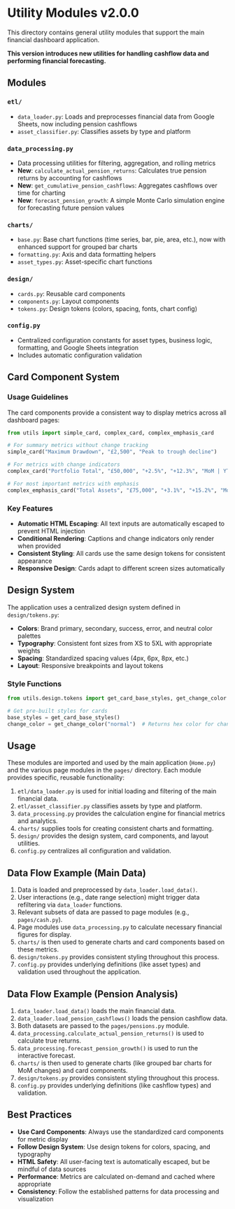 # Utility Modules v2.0.0

This directory contains general utility modules that support the main financial dashboard application.

**This version introduces new utilities for handling cashflow data and performing financial forecasting.**

## Modules

### `etl/`
- `data_loader.py`: Loads and preprocesses financial data from Google Sheets, now including pension cashflows
- `asset_classifier.py`: Classifies assets by type and platform

### `data_processing.py`
- Data processing utilities for filtering, aggregation, and rolling metrics
- **New**: `calculate_actual_pension_returns`: Calculates true pension returns by accounting for cashflows
- **New**: `get_cumulative_pension_cashflows`: Aggregates cashflows over time for charting
- **New**: `forecast_pension_growth`: A simple Monte Carlo simulation engine for forecasting future pension values

### `charts/`
- `base.py`: Base chart functions (time series, bar, pie, area, etc.), now with enhanced support for grouped bar charts
- `formatting.py`: Axis and data formatting helpers
- `asset_types.py`: Asset-specific chart functions

### `design/`
- `cards.py`: Reusable card components
- `components.py`: Layout components
- `tokens.py`: Design tokens (colors, spacing, fonts, chart config)

### `config.py`
- Centralized configuration constants for asset types, business logic, formatting, and Google Sheets integration
- Includes automatic configuration validation

## Card Component System

### Usage Guidelines

The card components provide a consistent way to display metrics across all dashboard pages:

```python
from utils import simple_card, complex_card, complex_emphasis_card

# For summary metrics without change tracking
simple_card("Maximum Drawdown", "£2,500", "Peak to trough decline")

# For metrics with change indicators
complex_card("Portfolio Total", "£50,000", "+2.5%", "+12.3%", "MoM | YTD")

# For most important metrics with emphasis
complex_emphasis_card("Total Assets", "£75,000", "+3.1%", "+15.2%", "MoM | YTD")
```

### Key Features

- **Automatic HTML Escaping**: All text inputs are automatically escaped to prevent HTML injection
- **Conditional Rendering**: Captions and change indicators only render when provided
- **Consistent Styling**: All cards use the same design tokens for consistent appearance
- **Responsive Design**: Cards adapt to different screen sizes automatically

## Design System

The application uses a centralized design system defined in `design/tokens.py`:

- **Colors**: Brand primary, secondary, success, error, and neutral color palettes
- **Typography**: Consistent font sizes from XS to 5XL with appropriate weights
- **Spacing**: Standardized spacing values (4px, 6px, 8px, etc.)
- **Layout**: Responsive breakpoints and layout tokens

### Style Functions

```python
from utils.design.tokens import get_card_base_styles, get_change_color

# Get pre-built styles for cards
base_styles = get_card_base_styles()
change_color = get_change_color("normal")  # Returns hex color for change indicators
```

## Usage

These modules are imported and used by the main application (`Home.py`) and the various page modules in the `pages/` directory. Each module provides specific, reusable functionality:

1. `etl/data_loader.py` is used for initial loading and filtering of the main financial data.
2. `etl/asset_classifier.py` classifies assets by type and platform.
3. `data_processing.py` provides the calculation engine for financial metrics and analytics.
4. `charts/` supplies tools for creating consistent charts and formatting.
5. `design/` provides the design system, card components, and layout utilities.
6. `config.py` centralizes all configuration and validation.

## Data Flow Example (Main Data)

1. Data is loaded and preprocessed by `data_loader.load_data()`.
2. User interactions (e.g., date range selection) might trigger data refiltering via `data_loader` functions.
3. Relevant subsets of data are passed to page modules (e.g., `pages/cash.py`).
4. Page modules use `data_processing.py` to calculate necessary financial figures for display.
5. `charts/` is then used to generate charts and card components based on these metrics.
6. `design/tokens.py` provides consistent styling throughout this process.
7. `config.py` provides underlying definitions (like asset types) and validation used throughout the application.

## Data Flow Example (Pension Analysis)

1. `data_loader.load_data()` loads the main financial data.
2. `data_loader.load_pension_cashflows()` loads the pension cashflow data.
3. Both datasets are passed to the `pages/pensions.py` module.
4. `data_processing.calculate_actual_pension_returns()` is used to calculate true returns.
5. `data_processing.forecast_pension_growth()` is used to run the interactive forecast.
6. `charts/` is then used to generate charts (like grouped bar charts for MoM changes) and card components.
7. `design/tokens.py` provides consistent styling throughout this process.
8. `config.py` provides underlying definitions (like cashflow types) and validation.

## Best Practices

- **Use Card Components**: Always use the standardized card components for metric display
- **Follow Design System**: Use design tokens for colors, spacing, and typography
- **HTML Safety**: All user-facing text is automatically escaped, but be mindful of data sources
- **Performance**: Metrics are calculated on-demand and cached where appropriate
- **Consistency**: Follow the established patterns for data processing and visualization 